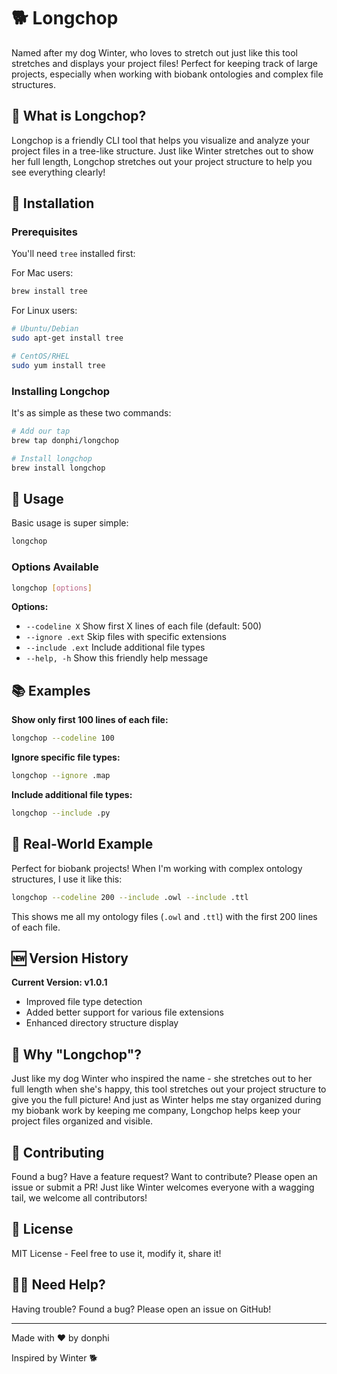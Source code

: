 
# 🐕 Longchop

Named after my dog Winter, who loves to stretch out just like this tool stretches and displays your project files! Perfect for keeping track of large projects, especially when working with biobank ontologies and complex file structures.

## 🌟 What is Longchop?

Longchop is a friendly CLI tool that helps you visualize and analyze your project files in a tree-like structure. Just like Winter stretches out to show her full length, Longchop stretches out your project structure to help you see everything clearly!

## 🚀 Installation

### Prerequisites

You'll need `tree` installed first:

For Mac users:
```bash
brew install tree
```

For Linux users:
```bash
# Ubuntu/Debian
sudo apt-get install tree

# CentOS/RHEL
sudo yum install tree
```

### Installing Longchop

It's as simple as these two commands:
```bash
# Add our tap
brew tap donphi/longchop

# Install longchop
brew install longchop
```

## 🎯 Usage

Basic usage is super simple:
```bash
longchop
```

### Options Available
```bash
longchop [options]
```

**Options:**
- `--codeline X`      Show first X lines of each file (default: 500)
- `--ignore .ext`     Skip files with specific extensions
- `--include .ext`    Include additional file types
- `--help, -h`        Show this friendly help message

## 📚 Examples

**Show only first 100 lines of each file:**
```bash
longchop --codeline 100
```

**Ignore specific file types:**
```bash
longchop --ignore .map
```

**Include additional file types:**
```bash
longchop --include .py
```

## 🎨 Real-World Example

Perfect for biobank projects! When I'm working with complex ontology structures, I use it like this:
```bash
longchop --codeline 200 --include .owl --include .ttl
```
This shows me all my ontology files (`.owl` and `.ttl`) with the first 200 lines of each file.

## 🆕 Version History

**Current Version: v1.0.1**
- Improved file type detection
- Added better support for various file extensions
- Enhanced directory structure display

## 🐾 Why "Longchop"?

Just like my dog Winter who inspired the name - she stretches out to her full length when she's happy, this tool stretches out your project structure to give you the full picture! And just as Winter helps me stay organized during my biobank work by keeping me company, Longchop helps keep your project files organized and visible.

## 🤝 Contributing

Found a bug? Have a feature request? Want to contribute? Please open an issue or submit a PR! Just like Winter welcomes everyone with a wagging tail, we welcome all contributors!

## 📜 License

MIT License - Feel free to use it, modify it, share it!

## 🙋‍♂️ Need Help?

Having trouble? Found a bug? Please open an issue on GitHub!

---

Made with ❤️ by donphi

Inspired by Winter 🐕
